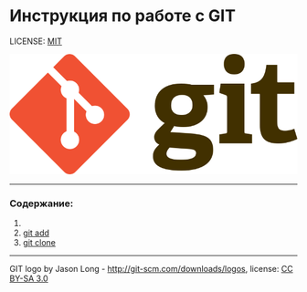 # Инструкция по работе с GIT

LICENSE: [MIT](./license.md)

![git-logo](./assets/768px-Git-logo.svg.png)

---

### Содержание:
1. 
2. [git add](./add.md)
3. [git clone](./clone.md)

---

GIT logo by Jason Long - http://git-scm.com/downloads/logos, license: [CC BY-SA 3.0](https://creativecommons.org/licenses/by-sa/3.0/)
